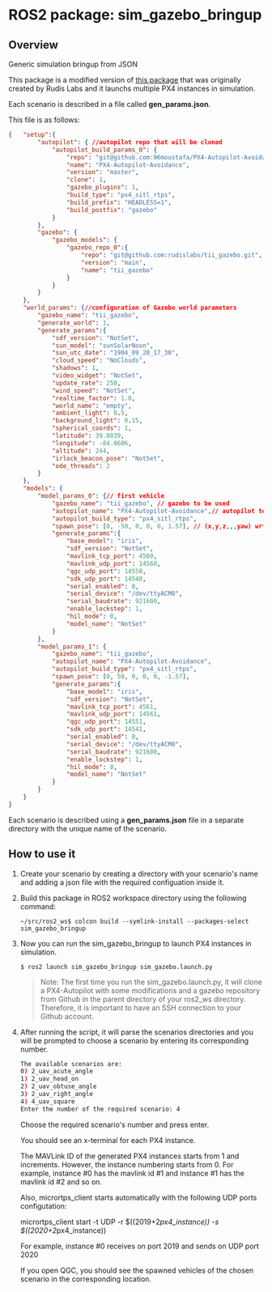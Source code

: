 # ROS2 package: sim_gazebo_bringup

## Overview
Generic simulation bringup from JSON

This package is a modified version of [this package](https://github.com/rudislabs/sim_gazebo_bringup) that was originally created by Rudis Labs and it launchs multiple PX4 instances in simulation.

Each scenario is described in a file called **gen_params.json**.

This file is as follows:
```json
{	"setup":{
		"autopilot": { //autopilot repo that will be cloned
			"autopilot_build_params_0": {
				"repo": "git@github.com:96moustafa/PX4-Autopilot-Avoidance.git",
				"name": "PX4-Autopilot-Avoidance",
				"version": "master",
				"clone": 1,
				"gazebo_plugins": 1,
				"build_type": "px4_sitl_rtps",
				"build_prefix": "HEADLESS=1",
				"build_postfix": "gazebo"
			}
		},
		"gazebo": {
			"gazebo_models": {
				"gazebo_repo_0":{
					"repo": "git@github.com:rudislabs/tii_gazebo.git",
					"version": "main",
					"name": "tii_gazebo"
				}
			}
		}
	},
	"world_params": {//configuration of Gazebo world parameters
		"gazebo_name": "tii_gazebo",
		"generate_world": 1,
		"generate_params":{
			"sdf_version": "NotSet",
			"sun_model": "sunSolarNoon",
			"sun_utc_date": "1904_09_20_17_30",
			"cloud_speed": "NoClouds",
			"shadows": 1,
			"video_widget": "NotSet",
			"update_rate": 250,
			"wind_speed": "NotSet",
			"realtime_factor": 1.0,
			"world_name": "empty",
			"ambient_light": 0.5,
			"background_light": 0.15,
			"spherical_coords": 1,
			"latitude": 39.8039,
			"longitude": -84.0606,
			"altitude": 244,
			"irlock_beacon_pose": "NotSet",
			"ode_threads": 2
		}
	},
	"models": {
		"model_params_0": {// first vehicle
			"gazebo_name": "tii_gazebo", // gazebo to be used
			"autopilot_name": "PX4-Autopilot-Avoidance",// autopilot to be used
			"autopilot_build_type": "px4_sitl_rtps",
			"spawn_pose": [0, -50, 0, 0, 0, 1.57], // (x,y,z,,,yaw) wrt lat,lon,alt of the gazebo world.
			"generate_params":{
				"base_model": "iris",
				"sdf_version": "NotSet",
				"mavlink_tcp_port": 4560,
				"mavlink_udp_port": 14560,
				"qgc_udp_port": 14550,
				"sdk_udp_port": 14540,
				"serial_enabled": 0,
				"serial_device": "/dev/ttyACM0",
				"serial_baudrate": 921600,
				"enable_lockstep": 1,
				"hil_mode": 0,
				"model_name": "NotSet"
			}
		},
		"model_params_1": {
			"gazebo_name": "tii_gazebo",
			"autopilot_name": "PX4-Autopilot-Avoidance",
			"autopilot_build_type": "px4_sitl_rtps",
			"spawn_pose": [0, 50, 0, 0, 0, -1.57],
			"generate_params":{
				"base_model": "iris",
				"sdf_version": "NotSet",
				"mavlink_tcp_port": 4561,
				"mavlink_udp_port": 14561,
				"qgc_udp_port": 14551,
				"sdk_udp_port": 14541,
				"serial_enabled": 0,
				"serial_device": "/dev/ttyACM0",
				"serial_baudrate": 921600,
				"enable_lockstep": 1,
				"hil_mode": 0,
				"model_name": "NotSet"
			}
		}
	}
}

```

Each scenario is described using a **gen_params.json** file in a separate directory with the unique name of the scenario.

## How to use it
1. Create your scenario by creating a directory with your scenario's name and adding a json file with the required configuation inside it.
2. Build this package in ROS2 workspace directory using the following command:
   ```
   ~/src/ros2_ws$ colcon build --symlink-install --packages-select sim_gazebo_bringup 
   ```
3. Now you can run the sim_gazebo_bringup to launch PX4 instances in simulation.  
    ```
    $ ros2 launch sim_gazebo_bringup sim_gazebo.launch.py 
    ```

    > Note: The first time you run the sim_gazebo.launch.py, it will clone a PX4-Autopilot with some modifications and a gazebo repository from Github in the parent directory of your ros2_ws directory. Therefore, it is important to have an SSH connection to your Github account. 

 4. After running the script, it will parse the scenarios directories and you will be prompted to choose a scenario by entering its corresponding number.

    ```bash
    The available scenarios are: 
    0) 2_uav_acute_angle 
    1) 2_uav_head_on 
    2) 2_uav_obtuse_angle 
    3) 2_uav_right_angle 
    4) 4_uav_square 
    Enter the number of the required scenario: 4
    ```

    Choose the required scenario's number and press enter. 

    You should see an x-terminal for each PX4 instance. 

    The MAVLink ID of the generated PX4 instances starts from 1 and increments. However, the instance numbering starts from 0. For example, instance #0 has the mavlink id #1 and instance #1 has the mavlink id #2 and so on. 

    Also, micrortps_client starts automatically with the following UDP ports configutation: 

    micrortps_client start -t UDP -r $((2019+2*px4_instance)) -s $((2020+2*px4_instance))  

    For example, instance #0 receives on port 2019 and sends on UDP port 2020  

    If you open QGC, you should see the spawned vehicles of the chosen scenario in the corresponding location. 




